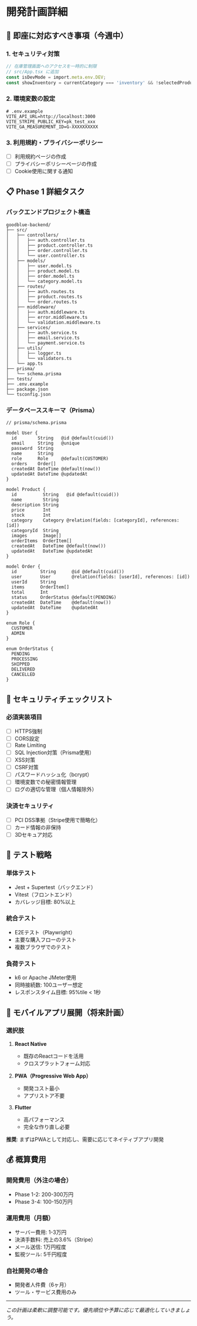 # 開発計画詳細

## 🎯 即座に対応すべき事項（今週中）

### 1. セキュリティ対策
```typescript
// 在庫管理画面へのアクセスを一時的に制限
// src/App.tsx に追加
const isDevMode = import.meta.env.DEV;
const showInventory = currentCategory === 'inventory' && !selectedProduct && isDevMode;
```

### 2. 環境変数の設定
```env
# .env.example
VITE_API_URL=http://localhost:3000
VITE_STRIPE_PUBLIC_KEY=pk_test_xxx
VITE_GA_MEASUREMENT_ID=G-XXXXXXXXXX
```

### 3. 利用規約・プライバシーポリシー
- [ ] 利用規約ページの作成
- [ ] プライバシーポリシーページの作成
- [ ] Cookie使用に関する通知

## 📋 Phase 1 詳細タスク

### バックエンドプロジェクト構造
```
goodblue-backend/
├── src/
│   ├── controllers/
│   │   ├── auth.controller.ts
│   │   ├── product.controller.ts
│   │   ├── order.controller.ts
│   │   └── user.controller.ts
│   ├── models/
│   │   ├── user.model.ts
│   │   ├── product.model.ts
│   │   ├── order.model.ts
│   │   └── category.model.ts
│   ├── routes/
│   │   ├── auth.routes.ts
│   │   ├── product.routes.ts
│   │   └── order.routes.ts
│   ├── middleware/
│   │   ├── auth.middleware.ts
│   │   ├── error.middleware.ts
│   │   └── validation.middleware.ts
│   ├── services/
│   │   ├── auth.service.ts
│   │   ├── email.service.ts
│   │   └── payment.service.ts
│   ├── utils/
│   │   ├── logger.ts
│   │   └── validators.ts
│   └── app.ts
├── prisma/
│   └── schema.prisma
├── tests/
├── .env.example
├── package.json
└── tsconfig.json
```

### データベーススキーマ（Prisma）
```prisma
// prisma/schema.prisma

model User {
  id        String   @id @default(cuid())
  email     String   @unique
  password  String
  name      String
  role      Role     @default(CUSTOMER)
  orders    Order[]
  createdAt DateTime @default(now())
  updatedAt DateTime @updatedAt
}

model Product {
  id          String   @id @default(cuid())
  name        String
  description String
  price       Int
  stock       Int
  category    Category @relation(fields: [categoryId], references: [id])
  categoryId  String
  images      Image[]
  orderItems  OrderItem[]
  createdAt   DateTime @default(now())
  updatedAt   DateTime @updatedAt
}

model Order {
  id         String      @id @default(cuid())
  user       User        @relation(fields: [userId], references: [id])
  userId     String
  items      OrderItem[]
  total      Int
  status     OrderStatus @default(PENDING)
  createdAt  DateTime    @default(now())
  updatedAt  DateTime    @updatedAt
}

enum Role {
  CUSTOMER
  ADMIN
}

enum OrderStatus {
  PENDING
  PROCESSING
  SHIPPED
  DELIVERED
  CANCELLED
}
```

## 🔐 セキュリティチェックリスト

### 必須実装項目
- [ ] HTTPS強制
- [ ] CORS設定
- [ ] Rate Limiting
- [ ] SQL Injection対策（Prisma使用）
- [ ] XSS対策
- [ ] CSRF対策
- [ ] パスワードハッシュ化（bcrypt）
- [ ] 環境変数での秘密情報管理
- [ ] ログの適切な管理（個人情報除外）

### 決済セキュリティ
- [ ] PCI DSS準拠（Stripe使用で簡略化）
- [ ] カード情報の非保持
- [ ] 3Dセキュア対応

## 🧪 テスト戦略

### 単体テスト
- Jest + Supertest（バックエンド）
- Vitest（フロントエンド）
- カバレッジ目標: 80%以上

### 統合テスト
- E2Eテスト（Playwright）
- 主要な購入フローのテスト
- 複数ブラウザでのテスト

### 負荷テスト
- k6 or Apache JMeter使用
- 同時接続数: 100ユーザー想定
- レスポンスタイム目標: 95%tile < 1秒

## 📱 モバイルアプリ展開（将来計画）

### 選択肢
1. **React Native**
   - 既存のReactコードを活用
   - クロスプラットフォーム対応

2. **PWA（Progressive Web App）**
   - 開発コスト最小
   - アプリストア不要

3. **Flutter**
   - 高パフォーマンス
   - 完全な作り直し必要

**推奨**: まずはPWAとして対応し、需要に応じてネイティブアプリ開発

## 💰 概算費用

### 開発費用（外注の場合）
- Phase 1-2: 200-300万円
- Phase 3-4: 100-150万円

### 運用費用（月額）
- サーバー費用: 1-3万円
- 決済手数料: 売上の3.6%（Stripe）
- メール送信: 1万円程度
- 監視ツール: 5千円程度

### 自社開発の場合
- 開発者人件費（6ヶ月）
- ツール・サービス費用のみ

---

*この計画は柔軟に調整可能です。優先順位や予算に応じて最適化していきましょう。*